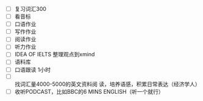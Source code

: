 - [ ] 复习词汇300
- [ ] 看音标
- [ ] 口语作业
- [ ] 写作作业
- [ ] 阅读作业
- [ ] 听力作业
- [ ] IDEA OF IELTS 整理观点到xmind
- [ ] 语料库
- [ ] 口语跟读 1小时
- [ ] 找词汇量4000-5000的英文资料阅
  读，培养语感，积累日常表达（经济学人）
- [ ] 收听PODCAST，比如BBC的6 MINS
  ENGLISH（听一个就行）
